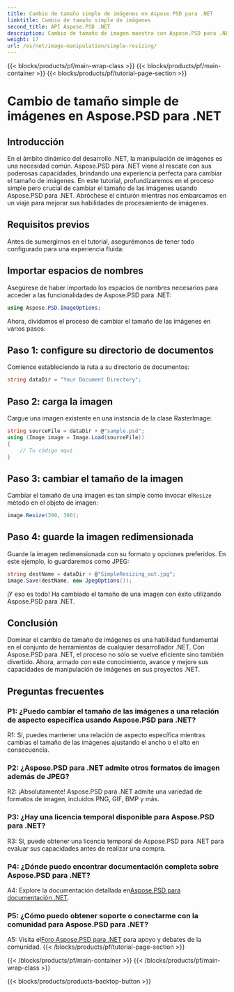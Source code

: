 ```yaml
---
title: Cambio de tamaño simple de imágenes en Aspose.PSD para .NET
linktitle: Cambio de tamaño simple de imágenes
second_title: API Aspose.PSD .NET
description: Cambio de tamaño de imagen maestra con Aspose.PSD para .NET. Eficiente, fluido y potente. Mejore sus proyectos .NET sin esfuerzo.
weight: 17
url: /es/net/image-manipulation/simple-resizing/
---
```


{{< blocks/products/pf/main-wrap-class >}}
{{< blocks/products/pf/main-container >}}
{{< blocks/products/pf/tutorial-page-section >}}

# Cambio de tamaño simple de imágenes en Aspose.PSD para .NET

## Introducción

En el ámbito dinámico del desarrollo .NET, la manipulación de imágenes es una necesidad común. Aspose.PSD para .NET viene al rescate con sus poderosas capacidades, brindando una experiencia perfecta para cambiar el tamaño de imágenes. En este tutorial, profundizaremos en el proceso simple pero crucial de cambiar el tamaño de las imágenes usando Aspose.PSD para .NET. Abróchese el cinturón mientras nos embarcamos en un viaje para mejorar sus habilidades de procesamiento de imágenes.

## Requisitos previos

Antes de sumergirnos en el tutorial, asegurémonos de tener todo configurado para una experiencia fluida:

## Importar espacios de nombres

Asegúrese de haber importado los espacios de nombres necesarios para acceder a las funcionalidades de Aspose.PSD para .NET:

```csharp
using Aspose.PSD.ImageOptions;
```

Ahora, dividamos el proceso de cambiar el tamaño de las imágenes en varios pasos:

## Paso 1: configure su directorio de documentos

Comience estableciendo la ruta a su directorio de documentos:

```csharp
string dataDir = "Your Document Directory";
```

## Paso 2: carga la imagen

Cargue una imagen existente en una instancia de la clase RasterImage:

```csharp
string sourceFile = dataDir + @"sample.psd";
using (Image image = Image.Load(sourceFile))
{
    // Tu código aquí
}
```

## Paso 3: cambiar el tamaño de la imagen

 Cambiar el tamaño de una imagen es tan simple como invocar el`Resize` método en el objeto de imagen:

```csharp
image.Resize(300, 300);
```

## Paso 4: guarde la imagen redimensionada

Guarde la imagen redimensionada con su formato y opciones preferidos. En este ejemplo, lo guardaremos como JPEG:

```csharp
string destName = dataDir + @"SimpleResizing_out.jpg";
image.Save(destName, new JpegOptions());
```

¡Y eso es todo! Ha cambiado el tamaño de una imagen con éxito utilizando Aspose.PSD para .NET.

## Conclusión

Dominar el cambio de tamaño de imágenes es una habilidad fundamental en el conjunto de herramientas de cualquier desarrollador .NET. Con Aspose.PSD para .NET, el proceso no sólo se vuelve eficiente sino también divertido. Ahora, armado con este conocimiento, avance y mejore sus capacidades de manipulación de imágenes en sus proyectos .NET.

## Preguntas frecuentes

### P1: ¿Puedo cambiar el tamaño de las imágenes a una relación de aspecto específica usando Aspose.PSD para .NET?

R1: Sí, puedes mantener una relación de aspecto específica mientras cambias el tamaño de las imágenes ajustando el ancho o el alto en consecuencia.

### P2: ¿Aspose.PSD para .NET admite otros formatos de imagen además de JPEG?

R2: ¡Absolutamente! Aspose.PSD para .NET admite una variedad de formatos de imagen, incluidos PNG, GIF, BMP y más.

### P3: ¿Hay una licencia temporal disponible para Aspose.PSD para .NET?

R3: Sí, puede obtener una licencia temporal de Aspose.PSD para .NET para evaluar sus capacidades antes de realizar una compra.

### P4: ¿Dónde puedo encontrar documentación completa sobre Aspose.PSD para .NET?

 A4: Explore la documentación detallada en[Aspose.PSD para documentación .NET](https://reference.aspose.com/psd/net/).

### P5: ¿Cómo puedo obtener soporte o conectarme con la comunidad para Aspose.PSD para .NET?

 A5: Visita el[Foro Aspose.PSD para .NET](https://forum.aspose.com/c/psd/34) para apoyo y debates de la comunidad.
{{< /blocks/products/pf/tutorial-page-section >}}

{{< /blocks/products/pf/main-container >}}
{{< /blocks/products/pf/main-wrap-class >}}

{{< blocks/products/products-backtop-button >}}
